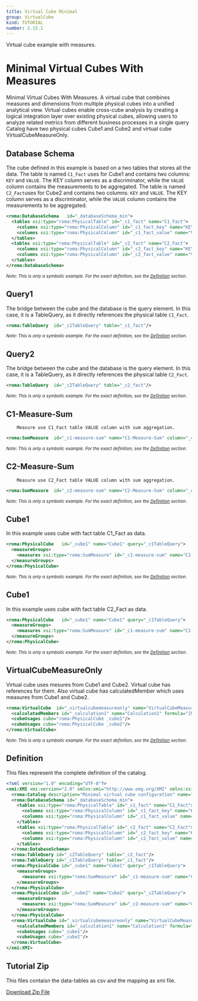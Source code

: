 ```yaml
---
title: Virtual Cube Minimal
group: VirtualCube
kind: TUTORIAL
number: 2.15.1
---
```

Virtual cube example with measures.


# Minimal Virtual Cubes With Measures

Minimal Virtual Cubes With Measures.
A virtual cube that combines measures and dimensions from multiple physical cubes into a unified analytical view.
Virtual cubes enable cross-cube analysis by creating a logical integration layer over existing physical cubes,
allowing users to analyze related metrics from different business processes in a single query
Catalog have two physical cubes Cube1 and Cube2 and virtual cube VirtualCubeMeasureOnly.


## Database Schema

The cube defined in this example is based on a two tables that stores all the data.
The table is named `C1_Fact` uses for Cube1 and contains two columns: `KEY` and `VALUE`.
The KEY column serves as a discriminator, while the `VALUE` column contains the measurements to be aggregated.
The table is named `C2_Fact`uses for Cube2 and contains two columns: `KEY` and `VALUE`.
The KEY column serves as a discriminator, while the `VALUE` column contains the measurements to be aggregated.


```xml
<roma:DatabaseSchema   id="_databaseSchema_min">
  <tables xsi:type="roma:PhysicalTable" id="_c1_fact" name="C1_Fact">
    <columns xsi:type="roma:PhysicalColumn" id="_c1_fact_key" name="KEY"/>
    <columns xsi:type="roma:PhysicalColumn" id="_c1_fact_value" name="VALUE" type="Integer"/>
  </tables>
  <tables xsi:type="roma:PhysicalTable" id="_c2_fact" name="C2_Fact">
    <columns xsi:type="roma:PhysicalColumn" id="_c2_fact_key" name="KEY"/>
    <columns xsi:type="roma:PhysicalColumn" id="_c2_fact_value" name="VALUE" type="Integer"/>
  </tables>
</roma:DatabaseSchema>

```
*<small>Note: This is only a symbolic example. For the exact definition, see the [Definition](#definition) section.</small>*
## Query1

The bridge between the cube and the database is the query element. In this case, it is a TableQuery,
as it directly references the physical table `C1_Fact`.


```xml
<roma:TableQuery  id="_c1TableQuery" table="_c1_fact"/>

```
*<small>Note: This is only a symbolic example. For the exact definition, see the [Definition](#definition) section.</small>*
## Query2

The bridge between the cube and the database is the query element. In this case, it is a TableQuery,
as it directly references the physical table `C2_Fact`.


```xml
<roma:TableQuery  id="_c2TableQuery" table="_c2_fact"/>

```
*<small>Note: This is only a symbolic example. For the exact definition, see the [Definition](#definition) section.</small>*
## C1-Measure-Sum

        Measure use C1_Fact table VALUE column with sum aggregation.


```xml
<roma:SumMeasure  id="_c1-measure-sum" name="C1-Measure-Sum" column="_c1_fact_value"/>

```
*<small>Note: This is only a symbolic example. For the exact definition, see the [Definition](#definition) section.</small>*
## C2-Measure-Sum

        Measure use C2_Fact table VALUE column with sum aggregation.


```xml
<roma:SumMeasure  id="_c2-measure-sum" name="C2-Measure-Sum" column="_c2_fact_value"/>

```
*<small>Note: This is only a symbolic example. For the exact definition, see the [Definition](#definition) section.</small>*
## Cube1

In this example uses cube with fact table C1_Fact as data.


```xml
<roma:PhysicalCube   id="_cube1" name="Cube1" query="_c1TableQuery">
  <measureGroups>
    <measures xsi:type="roma:SumMeasure" id="_c1-measure-sum" name="C1-Measure-Sum" column="_c1_fact_value"/>
  </measureGroups>
</roma:PhysicalCube>

```
*<small>Note: This is only a symbolic example. For the exact definition, see the [Definition](#definition) section.</small>*
## Cube1

In this example uses cube with fact table C2_Fact as data.


```xml
<roma:PhysicalCube   id="_cube1" name="Cube1" query="_c1TableQuery">
  <measureGroups>
    <measures xsi:type="roma:SumMeasure" id="_c1-measure-sum" name="C1-Measure-Sum" column="_c1_fact_value"/>
  </measureGroups>
</roma:PhysicalCube>

```
*<small>Note: This is only a symbolic example. For the exact definition, see the [Definition](#definition) section.</small>*
## VirtualCubeMeasureOnly

Virtual cube uses mesures from Cube1 and Cube2. Virtual cube has references for them.
Also virtual cube has calculatedMember which uses measures from Cube1 and Cube2.


```xml
<roma:VirtualCube  id="_virtualcubemeasureonly" name="VirtualCubeMeasureOnly" referencedMeasures="roma:SumMeasure _c1-measure-sum roma:SumMeasure _c2-measure-sum">
  <calculatedMembers id="_calculation1" name="Calculation1" formula="[Measures].[C1-Measure-Sum] + [Measures].[C2-Measure-Sum]"/>
  <cubeUsages cube="roma:PhysicalCube _cube1"/>
  <cubeUsages cube="roma:PhysicalCube _cube2"/>
</roma:VirtualCube>

```
*<small>Note: This is only a symbolic example. For the exact definition, see the [Definition](#definition) section.</small>*

## Definition

This files represent the complete definition of the catalog.

```xml
<?xml version="1.0" encoding="UTF-8"?>
<xmi:XMI xmi:version="2.0" xmlns:xmi="http://www.omg.org/XMI" xmlns:xsi="http://www.w3.org/2001/XMLSchema-instance" xmlns:roma="https://www.daanse.org/spec/org.eclipse.daanse.rolap.mapping">
  <roma:Catalog description="Minimal virtual cube configuration" name="Daanse Tutorial - Virtual Cube Minimal" cubes="_cube1 _cube2 _virtualcubemeasureonly" dbschemas="_databaseSchema_min"/>
  <roma:DatabaseSchema id="_databaseSchema_min">
    <tables xsi:type="roma:PhysicalTable" id="_c1_fact" name="C1_Fact">
      <columns xsi:type="roma:PhysicalColumn" id="_c1_fact_key" name="KEY"/>
      <columns xsi:type="roma:PhysicalColumn" id="_c1_fact_value" name="VALUE" type="Integer"/>
    </tables>
    <tables xsi:type="roma:PhysicalTable" id="_c2_fact" name="C2_Fact">
      <columns xsi:type="roma:PhysicalColumn" id="_c2_fact_key" name="KEY"/>
      <columns xsi:type="roma:PhysicalColumn" id="_c2_fact_value" name="VALUE" type="Integer"/>
    </tables>
  </roma:DatabaseSchema>
  <roma:TableQuery id="_c2TableQuery" table="_c2_fact"/>
  <roma:TableQuery id="_c1TableQuery" table="_c1_fact"/>
  <roma:PhysicalCube id="_cube1" name="Cube1" query="_c1TableQuery">
    <measureGroups>
      <measures xsi:type="roma:SumMeasure" id="_c1-measure-sum" name="C1-Measure-Sum" column="_c1_fact_value"/>
    </measureGroups>
  </roma:PhysicalCube>
  <roma:PhysicalCube id="_cube2" name="Cube2" query="_c2TableQuery">
    <measureGroups>
      <measures xsi:type="roma:SumMeasure" id="_c2-measure-sum" name="C2-Measure-Sum" column="_c2_fact_value"/>
    </measureGroups>
  </roma:PhysicalCube>
  <roma:VirtualCube id="_virtualcubemeasureonly" name="VirtualCubeMeasureOnly" referencedMeasures="_c1-measure-sum _c2-measure-sum">
    <calculatedMembers id="_calculation1" name="Calculation1" formula="[Measures].[C1-Measure-Sum] + [Measures].[C2-Measure-Sum]"/>
    <cubeUsages cube="_cube1"/>
    <cubeUsages cube="_cube2"/>
  </roma:VirtualCube>
</xmi:XMI>

```



## Tutorial Zip
This files contaisn the data-tables as csv and the mapping as xmi file.

<a href="./zip/tutorial.virtualcube.min.zip" download>Download Zip File</a>
